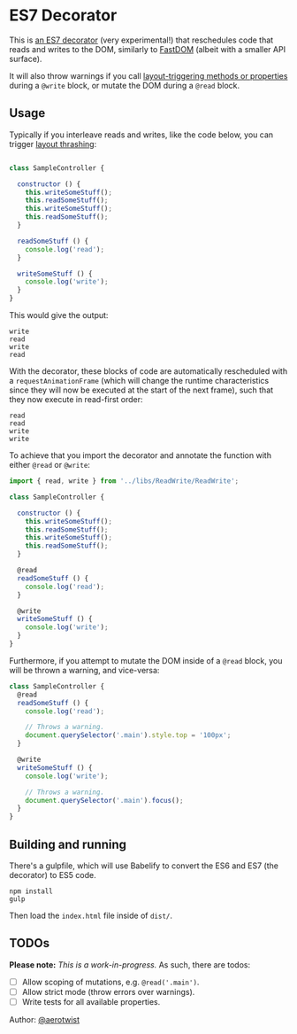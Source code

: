 # ES7 Decorator

This is [an ES7 decorator](https://github.com/wycats/javascript-decorators) (very experimental!) that reschedules code that reads and writes to the DOM, similarly to [FastDOM](https://github.com/wilsonpage/fastdom) (albeit with a smaller API surface).

It will also throw warnings if you call [layout-triggering methods or properties](http://gent.ilcore.com/2011/03/how-not-to-trigger-layout-in-webkit.html) during a `@write` block, or mutate the DOM during a `@read` block.

## Usage

Typically if you interleave reads and writes, like the code below, you can trigger [layout thrashing](http://wilsonpage.co.uk/preventing-layout-thrashing/):

```javascript

class SampleController {

  constructor () {
    this.writeSomeStuff();
    this.readSomeStuff();
    this.writeSomeStuff();
    this.readSomeStuff();
  }

  readSomeStuff () {
    console.log('read');
  }

  writeSomeStuff () {
    console.log('write');
  }
}

```

This would give the output:

```
write
read
write
read
```

With the decorator, these blocks of code are automatically rescheduled with a `requestAnimationFrame` (which will change the runtime characteristics since they will now be executed at the start of the next frame), such that they now execute in read-first order:

```
read
read
write
write
```

To achieve that you import the decorator and annotate the function with either `@read` or `@write`:

```javascript
import { read, write } from '../libs/ReadWrite/ReadWrite';

class SampleController {

  constructor () {
    this.writeSomeStuff();
    this.readSomeStuff();
    this.writeSomeStuff();
    this.readSomeStuff();
  }

  @read
  readSomeStuff () {
    console.log('read');
  }

  @write
  writeSomeStuff () {
    console.log('write');
  }
}
```

Furthermore, if you attempt to mutate the DOM inside of a `@read` block, you will be thrown a warning, and vice-versa:

```javascript
class SampleController {
  @read
  readSomeStuff () {
    console.log('read');

    // Throws a warning.
    document.querySelector('.main').style.top = '100px';
  }

  @write
  writeSomeStuff () {
    console.log('write');

    // Throws a warning.
    document.querySelector('.main').focus();
  }
}
```

## Building and running

There's a gulpfile, which will use Babelify to convert the ES6 and ES7 (the decorator) to ES5 code.

```
npm install
gulp
```

Then load the `index.html` file inside of `dist/`.

## TODOs

**Please note:** _This is a work-in-progress._ As such, there are todos:

 - [ ] Allow scoping of mutations, e.g. `@read('.main')`.
 - [ ] Allow strict mode (throw errors over warnings).
 - [ ] Write tests for all available properties.

Author: [@aerotwist](https://twitter.com/aerotwist)
